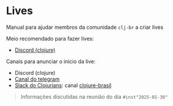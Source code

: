 # Lives

Manual para ajudar membros da comunidade `clj-br` a criar lives

Meio recomendado para fazer lives:

- [Discord (clojure)](https://discord.gg/u9hTMNUjJm)

Canais para anunciar o inicio da live:

- Discord (clojure)
- [Canal do telegram](https://t.me/clojurebrasil)
- [Slack do Clojurians](https://clojurians.slack.com): canal [clojure-brasil](https://clojurians.slack.com/archives/C055AMK5Y)

> Informações discutidas na reunião do dia `#inst"2025-01-30"`
